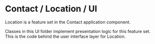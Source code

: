 # Contact / Location / UI

Location is a feature set in the Contact application component.
  
Classes in this UI folder implement presentation logic for this feature set. This is the code behind the user interface layer for Location.
